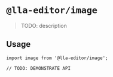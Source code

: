 # `@lla-editor/image`

> TODO: description

## Usage

```
import image from '@lla-editor/image';

// TODO: DEMONSTRATE API
```
